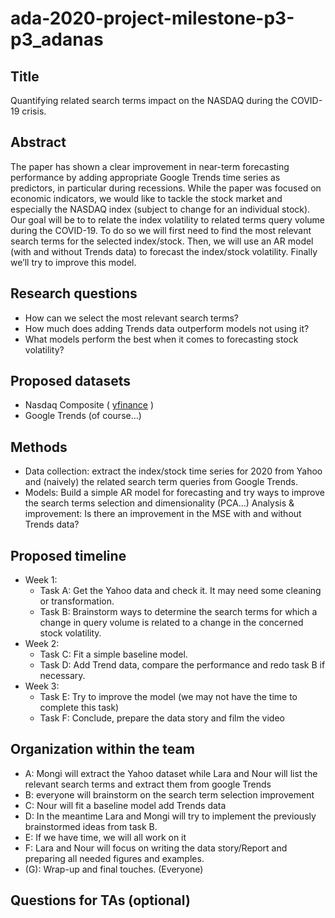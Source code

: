 # ada-2020-project-milestone-p3-p3_adanas

## Title
Quantifying related search terms impact on the NASDAQ during the COVID-19 crisis.

## Abstract
The paper has shown a clear improvement in near-term forecasting performance by adding appropriate Google Trends time series as predictors, in particular during recessions. While the paper was focused on economic indicators, we would like to tackle the stock market and especially the NASDAQ index (subject to change for an individual stock). Our goal will be to to relate the index volatility to related terms query volume during the COVID-19. To do so we will first need to find the most relevant search terms for the selected index/stock. Then, we will use an AR model (with and without Trends data) to forecast the index/stock volatility. Finally we’ll try to improve this model.

## Research questions
- How can we select the most relevant search terms?
- How much does adding Trends data outperform models not using it?
- What models perform the best when it comes to forecasting stock volatility?

## Proposed datasets
- Nasdaq Composite ( [yfinance](https://pypi.org/project/yfinance/) )
- Google Trends (of course…)

## Methods
- Data collection: extract the index/stock time series for 2020 from Yahoo and (naively) the related search term queries from Google Trends.
- Models: Build a simple AR model for forecasting and try ways to improve the search terms selection and dimensionality (PCA…)
Analysis & improvement: Is there an improvement in the MSE with and without Trends data?

## Proposed timeline
- Week 1:
    - Task A: Get the Yahoo data and check it. It may need some cleaning or transformation.
    - Task B: Brainstorm ways to determine the search terms for which a change in query volume is related to a change in the concerned stock volatility.
- Week 2:
    - Task C: Fit a simple baseline model.
    - Task D: Add Trend data, compare the performance and redo task B if necessary.
- Week 3:
    - Task E: Try to improve the model (we may not have the time to complete this task)
    - Task F: Conclude, prepare the data story and film the video


## Organization within the team
- A: Mongi will extract the Yahoo dataset while Lara and Nour will list the relevant search terms and extract them from google Trends
- B: everyone will brainstorm on the search term selection improvement
- C: Nour will fit a baseline model add Trends data 
- D: In the meantime Lara and Mongi will try to implement the previously brainstormed ideas from task B.
- E: If we have time, we will all work on it
- F: Lara and Nour will focus on writing the data story/Report and preparing all needed figures and examples.
- (G): Wrap-up and final touches. (Everyone)

## Questions for TAs (optional)